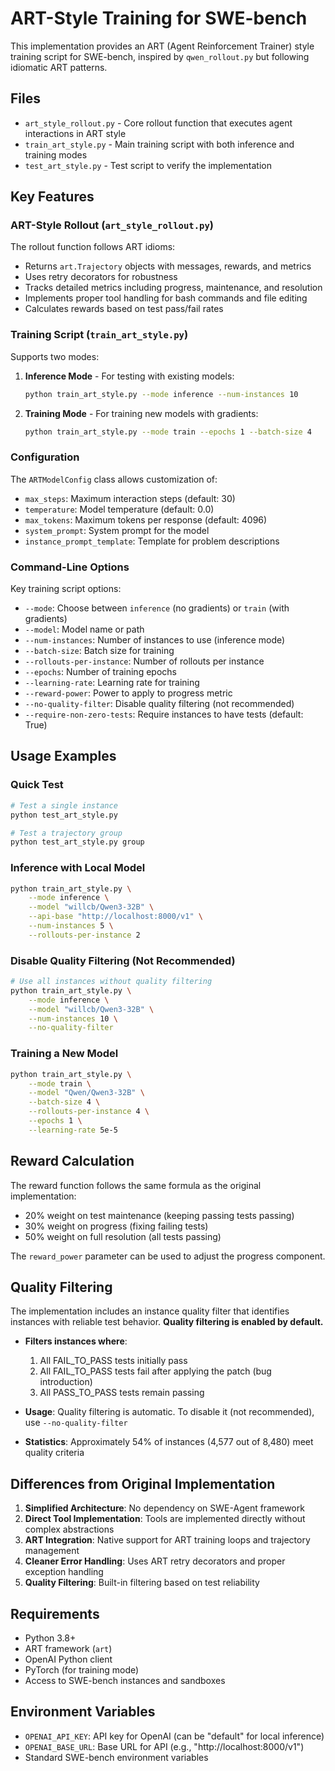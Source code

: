 # ART-Style Training for SWE-bench

This implementation provides an ART (Agent Reinforcement Trainer) style training script for SWE-bench, inspired by `qwen_rollout.py` but following idiomatic ART patterns.

## Files

- `art_style_rollout.py` - Core rollout function that executes agent interactions in ART style
- `train_art_style.py` - Main training script with both inference and training modes
- `test_art_style.py` - Test script to verify the implementation

## Key Features

### ART-Style Rollout (`art_style_rollout.py`)

The rollout function follows ART idioms:
- Returns `art.Trajectory` objects with messages, rewards, and metrics
- Uses retry decorators for robustness
- Tracks detailed metrics including progress, maintenance, and resolution
- Implements proper tool handling for bash commands and file editing
- Calculates rewards based on test pass/fail rates

### Training Script (`train_art_style.py`)

Supports two modes:

1. **Inference Mode** - For testing with existing models:
   ```bash
   python train_art_style.py --mode inference --num-instances 10
   ```

2. **Training Mode** - For training new models with gradients:
   ```bash
   python train_art_style.py --mode train --epochs 1 --batch-size 4
   ```

### Configuration

The `ARTModelConfig` class allows customization of:
- `max_steps`: Maximum interaction steps (default: 30)
- `temperature`: Model temperature (default: 0.0)
- `max_tokens`: Maximum tokens per response (default: 4096)
- `system_prompt`: System prompt for the model
- `instance_prompt_template`: Template for problem descriptions

### Command-Line Options

Key training script options:
- `--mode`: Choose between `inference` (no gradients) or `train` (with gradients)
- `--model`: Model name or path
- `--num-instances`: Number of instances to use (inference mode)
- `--batch-size`: Batch size for training
- `--rollouts-per-instance`: Number of rollouts per instance
- `--epochs`: Number of training epochs
- `--learning-rate`: Learning rate for training
- `--reward-power`: Power to apply to progress metric
- `--no-quality-filter`: Disable quality filtering (not recommended)
- `--require-non-zero-tests`: Require instances to have tests (default: True)

## Usage Examples

### Quick Test
```bash
# Test a single instance
python test_art_style.py

# Test a trajectory group
python test_art_style.py group
```

### Inference with Local Model
```bash
python train_art_style.py \
    --mode inference \
    --model "willcb/Qwen3-32B" \
    --api-base "http://localhost:8000/v1" \
    --num-instances 5 \
    --rollouts-per-instance 2
```

### Disable Quality Filtering (Not Recommended)
```bash
# Use all instances without quality filtering
python train_art_style.py \
    --mode inference \
    --model "willcb/Qwen3-32B" \
    --num-instances 10 \
    --no-quality-filter
```

### Training a New Model
```bash
python train_art_style.py \
    --mode train \
    --model "Qwen/Qwen3-32B" \
    --batch-size 4 \
    --rollouts-per-instance 4 \
    --epochs 1 \
    --learning-rate 5e-5
```

## Reward Calculation

The reward function follows the same formula as the original implementation:
- 20% weight on test maintenance (keeping passing tests passing)
- 30% weight on progress (fixing failing tests)
- 50% weight on full resolution (all tests passing)

The `reward_power` parameter can be used to adjust the progress component.

## Quality Filtering

The implementation includes an instance quality filter that identifies instances with reliable test behavior. **Quality filtering is enabled by default.**

- **Filters instances where**:
  1. All FAIL_TO_PASS tests initially pass
  2. All FAIL_TO_PASS tests fail after applying the patch (bug introduction)
  3. All PASS_TO_PASS tests remain passing

- **Usage**: Quality filtering is automatic. To disable it (not recommended), use `--no-quality-filter`
- **Statistics**: Approximately 54% of instances (4,577 out of 8,480) meet quality criteria

## Differences from Original Implementation

1. **Simplified Architecture**: No dependency on SWE-Agent framework
2. **Direct Tool Implementation**: Tools are implemented directly without complex abstractions
3. **ART Integration**: Native support for ART training loops and trajectory management
4. **Cleaner Error Handling**: Uses ART retry decorators and proper exception handling
5. **Quality Filtering**: Built-in filtering based on test reliability

## Requirements

- Python 3.8+
- ART framework (`art`)
- OpenAI Python client
- PyTorch (for training mode)
- Access to SWE-bench instances and sandboxes

## Environment Variables

- `OPENAI_API_KEY`: API key for OpenAI (can be "default" for local inference)
- `OPENAI_BASE_URL`: Base URL for API (e.g., "http://localhost:8000/v1")
- Standard SWE-bench environment variables